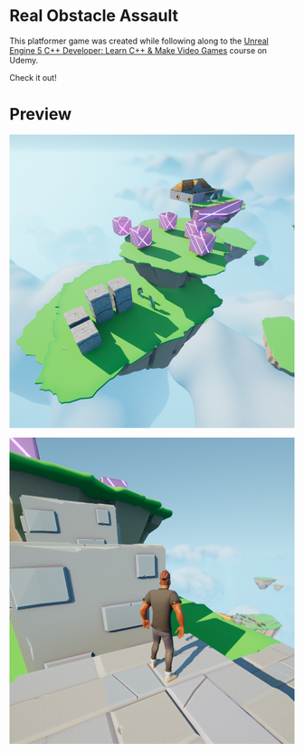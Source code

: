 # Real Obstacle Assault

This platformer game was created while following along to the [Unreal Engine 5 C++ Developer: Learn C++ & Make Video Games](https://www.udemy.com/course/unrealcourse/learn/lecture/31760146) course on Udemy.

Check it out!

# Preview
![img](./screenshot1.png)

![img](./screenshot2.png)